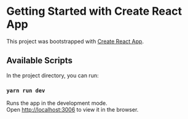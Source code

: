 # Getting Started with Create React App

This project was bootstrapped with [Create React App](https://github.com/facebook/create-react-app).

## Available Scripts

In the project directory, you can run:

### `yarn run dev`

Runs the app in the development mode.\
Open [http://localhost:3006](http://localhost:3006) to view it in the browser.